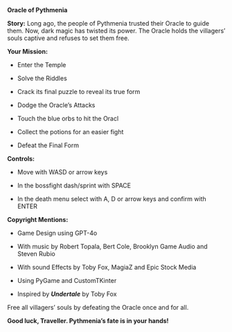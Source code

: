 **Oracle of Pythmenia**

**Story:**
Long ago, the people of Pythmenia trusted their Oracle to guide them. Now, dark magic has twisted its power. The Oracle holds the villagers’ souls captive and refuses to set them free.

**Your Mission:**

- Enter the Temple

- Solve the Riddles

- Crack its final puzzle to reveal its true form

- Dodge the Oracle’s Attacks 

- Touch the blue orbs to hit the Oracl

- Collect the potions for an easier fight

- Defeat the Final Form

**Controls:**

- Move with WASD or arrow keys 

- In the bossfight dash/sprint with SPACE

- In the death menu select with A, D or arrow keys and confirm with ENTER

**Copyright Mentions:**

- Game Design using GPT-4o

- With music by Robert Topala, Bert Cole, Brooklyn Game Audio and Steven Rubio

- With sound Effects by Toby Fox, MagiaZ and Epic Stock Media

- Using PyGame and CustomTKinter

- Inspired by ***Undertale*** by Toby Fox

Free all villagers’ souls by defeating the Oracle once and for all.

**Good luck, Traveller. Pythmenia’s fate is in your hands!**
